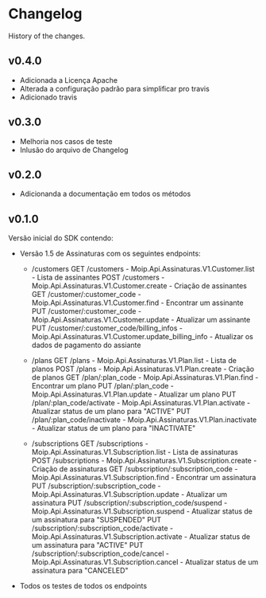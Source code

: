 # Changelog

History of the changes.
## v0.4.0
- Adicionada a Licença Apache
- Alterada a configuração padrão para simplificar pro travis
- Adicionado travis

## v0.3.0
- Melhoria nos casos de teste
- Inlusão do arquivo de Changelog

## v0.2.0
- Adicionanda a documentação em todos os métodos

## v0.1.0

Versão inicial do SDK contendo:

- Versão 1.5 de Assinaturas com os seguintes endpoints:
  - /customers
    GET  /customers                             - Moip.Api.Assinaturas.V1.Customer.list                - Lista de assinantes
    POST /customers                             - Moip.Api.Assinaturas.V1.Customer.create              - Criação de assinantes
    GET  /customer/:customer_code               - Moip.Api.Assinaturas.V1.Customer.find                - Encontrar um assinante
    PUT  /customer/:customer_code               - Moip.Api.Assinaturas.V1.Customer.update              - Atualizar um assinante
    PUT  /customer/:customer_code/billing_infos - Moip.Api.Assinaturas.V1.Customer.update_billing_info - Atualizar os dados de pagamento do assiante
      
  - /plans
    GET  /plans                      - Moip.Api.Assinaturas.V1.Plan.list       - Lista de planos
    POST /plans                      - Moip.Api.Assinaturas.V1.Plan.create     - Criação de planos
    GET  /plan/:plan_code            - Moip.Api.Assinaturas.V1.Plan.find       - Encontrar um plano
    PUT  /plan/:plan_code            - Moip.Api.Assinaturas.V1.Plan.update     - Atualizar um plano
    PUT  /plan/:plan_code/activate   - Moip.Api.Assinaturas.V1.Plan.activate   - Atualizar status de um plano para "ACTIVE"
    PUT  /plan/:plan_code/inactivate - Moip.Api.Assinaturas.V1.Plan.inactivate - Atualizar status de um plano para "INACTIVATE"

  - /subscriptions
    GET  /subscriptions                            - Moip.Api.Assinaturas.V1.Subscription.list     - Lista de assinaturas
    POST /subscriptions                            - Moip.Api.Assinaturas.V1.Subscription.create   - Criação de assinaturas
    GET  /subscription/:subscription_code          - Moip.Api.Assinaturas.V1.Subscription.find     - Encontrar um assinatura
    PUT  /subscription/:subscription_code          - Moip.Api.Assinaturas.V1.Subscription.update   - Atualizar um assinatura
    PUT  /subscription/:subscription_code/suspend  - Moip.Api.Assinaturas.V1.Subscription.suspend  - Atualizar status de um assinatura para "SUSPENDED"
    PUT  /subscription/:subscription_code/activate - Moip.Api.Assinaturas.V1.Subscription.activate - Atualizar status de um assinatura para "ACTIVE"
    PUT  /subscription/:subscription_code/cancel   - Moip.Api.Assinaturas.V1.Subscription.cancel   - Atualizar status de um assinatura para "CANCELED"
 
- Todos os testes de todos os endpoints
